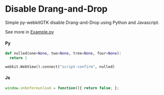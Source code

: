 # Disable Drang-and-Drop

Simple py-webkitGTK disable Drang-and-Drop using Python and Javascript.

See more in [Example.py](https://github.com/xPhip/py-webkitgtk-disable-drag-and-drop/blob/master/Example.py)

#### Py
```python
def nulled(one=None, two=None, tree=None, four=None):
  return 1
```
```python
webkit.WebView().connect("script-confirm", nulled)
```

#### Js
```javascript
window.onbeforeunload = function(){ return false; };
```
